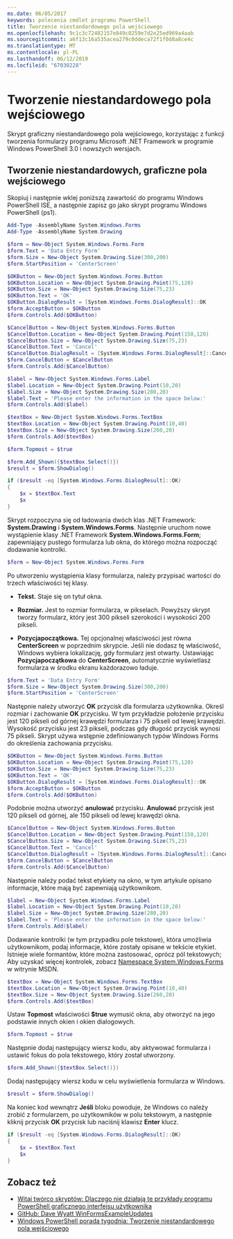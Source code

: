 ```yaml
---
ms.date: 06/05/2017
keywords: polecenia cmdlet programu PowerShell
title: Tworzenie niestandardowego pola wejściowego
ms.openlocfilehash: 9c1c3c72482157e849c0259e7d2e25ed969a4aab
ms.sourcegitcommit: a6f13c16a535acea279c0ddeca72f1f0d8a8ce4c
ms.translationtype: MT
ms.contentlocale: pl-PL
ms.lasthandoff: 06/12/2019
ms.locfileid: "67030228"
---
```

# <a name="creating-a-custom-input-box"></a>Tworzenie niestandardowego pola wejściowego

Skrypt graficzny niestandardowego pola wejściowego, korzystając z funkcji tworzenia formularzy programu Microsoft .NET Framework w programie Windows PowerShell 3.0 i nowszych wersjach.

## <a name="create-a-custom-graphical-input-box"></a>Tworzenie niestandardowych, graficzne pola wejściowego

Skopiuj i następnie wklej poniższą zawartość do programu Windows PowerShell ISE, a następnie zapisz go jako skrypt programu Windows PowerShell (ps1).

```powershell
Add-Type -AssemblyName System.Windows.Forms
Add-Type -AssemblyName System.Drawing

$form = New-Object System.Windows.Forms.Form
$form.Text = 'Data Entry Form'
$form.Size = New-Object System.Drawing.Size(300,200)
$form.StartPosition = 'CenterScreen'

$OKButton = New-Object System.Windows.Forms.Button
$OKButton.Location = New-Object System.Drawing.Point(75,120)
$OKButton.Size = New-Object System.Drawing.Size(75,23)
$OKButton.Text = 'OK'
$OKButton.DialogResult = [System.Windows.Forms.DialogResult]::OK
$form.AcceptButton = $OKButton
$form.Controls.Add($OKButton)

$CancelButton = New-Object System.Windows.Forms.Button
$CancelButton.Location = New-Object System.Drawing.Point(150,120)
$CancelButton.Size = New-Object System.Drawing.Size(75,23)
$CancelButton.Text = 'Cancel'
$CancelButton.DialogResult = [System.Windows.Forms.DialogResult]::Cancel
$form.CancelButton = $CancelButton
$form.Controls.Add($CancelButton)

$label = New-Object System.Windows.Forms.Label
$label.Location = New-Object System.Drawing.Point(10,20)
$label.Size = New-Object System.Drawing.Size(280,20)
$label.Text = 'Please enter the information in the space below:'
$form.Controls.Add($label)

$textBox = New-Object System.Windows.Forms.TextBox
$textBox.Location = New-Object System.Drawing.Point(10,40)
$textBox.Size = New-Object System.Drawing.Size(260,20)
$form.Controls.Add($textBox)

$form.Topmost = $true

$form.Add_Shown({$textBox.Select()})
$result = $form.ShowDialog()

if ($result -eq [System.Windows.Forms.DialogResult]::OK)
{
    $x = $textBox.Text
    $x
}
```

Skrypt rozpoczyna się od ładowania dwóch klas .NET Framework: **System.Drawing** i **System.Windows.Forms**. Następnie uruchom nowe wystąpienie klasy .NET Framework **System.Windows.Forms.Form**; zapewniający pustego formularza lub okna, do którego można rozpocząć dodawanie kontrolki.

```powershell
$form = New-Object System.Windows.Forms.Form
```

Po utworzeniu wystąpienia klasy formularza, należy przypisać wartości do trzech właściwości tej klasy.

- **Tekst.** Staje się on tytuł okna.

- **Rozmiar.** Jest to rozmiar formularza, w pikselach. Powyższy skrypt tworzy formularz, który jest 300 pikseli szerokości i wysokości 200 pikseli.

- **Pozycjapoczątkowa.** Tej opcjonalnej właściwości jest równa **CenterScreen** w poprzednim skrypcie. Jeśli nie dodasz tę właściwość, Windows wybiera lokalizację, gdy formularz jest otwarty. Ustawiając **Pozycjapoczątkowa** do **CenterScreen**, automatycznie wyświetlasz formularza w środku ekranu każdorazowo ładuje.

```powershell
$form.Text = 'Data Entry Form'
$form.Size = New-Object System.Drawing.Size(300,200)
$form.StartPosition = 'CenterScreen'
```

Następnie należy utworzyć **OK** przycisk dla formularza użytkownika. Określ rozmiar i zachowanie **OK** przycisku. W tym przykładzie położenie przycisku jest 120 pikseli od górnej krawędzi formularza i 75 pikseli od lewej krawędzi. Wysokość przycisku jest 23 pikseli, podczas gdy długość przycisk wynosi 75 pikseli. Skrypt używa wstępnie zdefiniowanych typów Windows Forms do określenia zachowania przycisku.

```powershell
$OKButton = New-Object System.Windows.Forms.Button
$OKButton.Location = New-Object System.Drawing.Point(75,120)
$OKButton.Size = New-Object System.Drawing.Size(75,23)
$OKButton.Text = 'OK'
$OKButton.DialogResult = [System.Windows.Forms.DialogResult]::OK
$form.AcceptButton = $OKButton
$form.Controls.Add($OKButton)
```

Podobnie można utworzyć **anulować** przycisku. **Anulować** przycisk jest 120 pikseli od górnej, ale 150 pikseli od lewej krawędzi okna.

```powershell
$CancelButton = New-Object System.Windows.Forms.Button
$CancelButton.Location = New-Object System.Drawing.Point(150,120)
$CancelButton.Size = New-Object System.Drawing.Size(75,23)
$CancelButton.Text = 'Cancel'
$CancelButton.DialogResult = [System.Windows.Forms.DialogResult]::Cancel
$form.CancelButton = $CancelButton
$form.Controls.Add($CancelButton)
```

Następnie należy podać tekst etykiety na okno, w tym artykule opisano informacje, które mają być zapewniają użytkownikom.

```powershell
$label = New-Object System.Windows.Forms.Label
$label.Location = New-Object System.Drawing.Point(10,20)
$label.Size = New-Object System.Drawing.Size(280,20)
$label.Text = 'Please enter the information in the space below:'
$form.Controls.Add($label)
```

Dodawanie kontrolki (w tym przypadku pole tekstowe), która umożliwia użytkownikom, podaj informacje, które zostały opisane w tekście etykiet. Istnieje wiele formantów, które można zastosować, oprócz pól tekstowych; Aby uzyskać więcej kontrolek, zobacz [Namespace System.Windows.Forms](https://msdn.microsoft.com/library/k50ex0x9(v=vs.110).aspx) w witrynie MSDN.

```powershell
$textBox = New-Object System.Windows.Forms.TextBox
$textBox.Location = New-Object System.Drawing.Point(10,40)
$textBox.Size = New-Object System.Drawing.Size(260,20)
$form.Controls.Add($textBox)
```

Ustaw **Topmost** właściwości **$true** wymusić okna, aby otworzyć na jego podstawie innych okien i okien dialogowych.

```powershell
$form.Topmost = $true
```

Następnie dodaj następujący wiersz kodu, aby aktywować formularza i ustawić fokus do pola tekstowego, który został utworzony.

```powershell
$form.Add_Shown({$textBox.Select()})
```

Dodaj następujący wiersz kodu w celu wyświetlenia formularza w Windows.

```powershell
$result = $form.ShowDialog()
```

Na koniec kod wewnątrz **Jeśli** bloku powoduje, że Windows co należy zrobić z formularzem, po użytkowników w polu tekstowym, a następnie kliknij przycisk **OK** przycisk lub naciśnij klawisz **Enter** klucz.

```powershell
if ($result -eq [System.Windows.Forms.DialogResult]::OK)
{
    $x = $textBox.Text
    $x
}
```

## <a name="see-also"></a>Zobacz też

- [Witaj twórco skryptów:  Dlaczego nie działają te przykłady programu PowerShell graficznego interfejsu użytkownika](https://go.microsoft.com/fwlink/?LinkId=506644)
- [GitHub: Dave Wyatt WinFormsExampleUpdates](https://github.com/dlwyatt/WinFormsExampleUpdates)
- [Windows PowerShell porada tygodnia:  Tworzenie niestandardowego pola wejściowego](https://technet.microsoft.com/library/ff730941.aspx)

